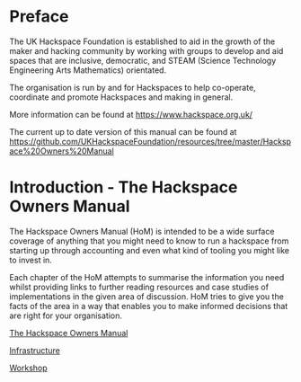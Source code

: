# Preface

The UK Hackspace Foundation is established to aid in the growth of the
maker and hacking community by working with groups to develop and aid
spaces that are inclusive, democratic, and STEAM (Science Technology
Engineering Arts Mathematics) orientated.

The organisation is run by and for Hackspaces to help co-operate, coordinate
and promote Hackspaces and making in general.

More information can be found at https://www.hackspace.org.uk/

The current up to date version of this manual can be found at
https://github.com/UKHackspaceFoundation/resources/tree/master/Hackspace%20Owners%20Manual

# Introduction - The Hackspace Owners Manual

The Hackspace Owners Manual (HoM) is intended to be a wide surface
coverage of anything that you might need to know to run a hackspace from
starting up through accounting and even what kind of tooling you might
like to invest in.

Each chapter of the HoM attempts to summarise the information you need
whilst providing links to further reading resources and case studies of
implementations in the given area of discussion. HoM tries to give you the
facts of the area in a way that enables you to make informed decisions
that are right for your organisation.

[The Hackspace Owners Manual](HoM)

[Infrastructure](Infrastructure)

[Workshop](Workshop)
